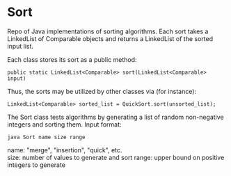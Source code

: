 Sort
====

Repo of Java implementations of sorting algorithms. Each sort takes a LinkedList<Comparable> of Comparable objects and returns a LinkedList<Comparable> of the sorted input list.

Each class stores its sort as a public method:

    public static LinkedList<Comparable> sort(LinkedList<Comparable> input)
Thus, the sorts may be utilized by other classes via (for instance):

    LinkedList<Comparable> sorted_list = QuickSort.sort(unsorted_list);

The Sort class tests algorithms by generating a list of random non-negative integers and sorting them.
Input format: 

    java Sort name size range
    
name: "merge", "insertion", "quick", etc.  
size: number of values to generate and sort
range: upper bound on positive integers to generate
